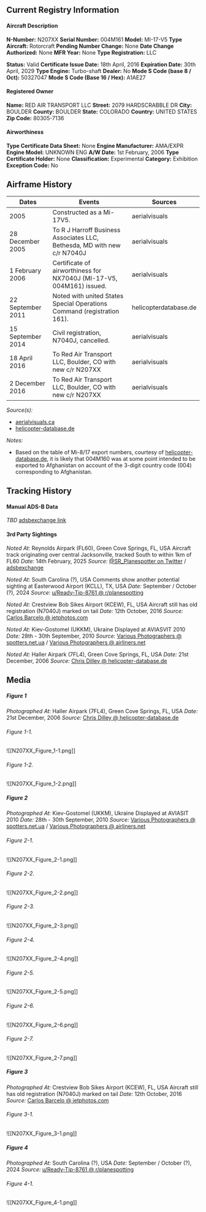 ## Current Registry Information
#### Aircraft Description
**N-Number:** N207XX
**Serial Number:** 004M161
**Model:** MI-17-V5
**Type Aircraft:** Rotorcraft
**Pending Number Change:** None
**Date Change Authorized:** None
**MFR Year:** None
**Type Registration:** LLC

**Status:** Valid
**Certificate Issue Date:** 18th April, 2016
**Expiration Date:** 30th April, 2029
**Type Engine:** Turbo-shaft
**Dealer:** No
**Mode S Code (base 8 / Oct):** 50327047
**Mode S Code (Base 16 / Hex):** A1AE27

#### Registered Owner
**Name:** RED AIR TRANSPORT LLC
**Street:** 2079 HARDSCRABBLE DR
**City:** BOULDER
**County:** BOULDER
**State:** COLORADO
**Country:** UNITED STATES
**Zip Code:** 80305-7136

#### Airworthiness
**Type Certificate Data Sheet:** None
**Engine Manufacturer:** AMA/EXPR
**Engine Model:** UNKNOWN ENG
**A/W Date:** 1st February, 2006
**Type Certificate Holder:** None
**Classification:** Experimental
**Category:** Exhibition
**Exception Code:** No

## Airframe History

| **Dates**         | **Events**                                                               | **Sources**           |
| ----------------- | ------------------------------------------------------------------------ | --------------------- |
| 2005              | Constructed as a Mi-17V5.                                                | aerialvisuals         |
| 28 December 2005  | To R J Harroff Business Associates LLC, Bethesda, MD with new c/r N7040J | aerialvisuals         |
| 1 February 2006   | Certificate of airworthiness for NX7040J (MI-17-V5, 004M161) issued.     | aerialvisuals         |
| 22 September 2011 | Noted with united States Special Operations Command (registration 161).  | helicopterdatabase.de |
| 15 September 2014 | Civil registration, N7040J, cancelled.                                   | aerialvisuals         |
| 18 April 2016     | To Red Air Transport LLC, Boulder, CO with new c/r N207XX                | aerialvisuals         |
| 2 December 2016   | To Red Air Transport LLC, Boulder, CO with new c/r N207XX                | aerialvisuals         |
*Source(s):*
- [aerialvisuals.ca](https://www.aerialvisuals.ca/AirframeDossier.php?Serial=9745)
- [helicopter-database.de](https://www.helicopter-database.de/data-aircraft-history.php?cn=004M161&MainType=MIL08EX&count_hist=ja)

*Notes:*
- Based on the table of Mi-8/17 export numbers, courtesy of [helicopter-database.de](https://www.helicopter-database.de/mi8-export-numbers.php), it is likely that 004M160 was at some point intended to be exported to Afghanistan on account of the 3-digit country code (004) corresponding to Afghanistan.

## Tracking History
#### Manual ADS-B Data
*TBD*
[adsbexchange link](https://globe.adsbexchange.com/?icao=a1ae27)

#### 3rd Party Sightings
*Noted At:* Reynolds Airpark (FL60), Green Cove Springs, FL, USA
	Aircraft track originating over central Jacksonville, tracked South to within 1km of FL60
*Date:* 14th February, 2025
*Source:* [@SR_Planespotter on Twitter](https://x.com/SR_Planespotter/status/1890478310049599550) / [adsbexchange](https://globe.adsbexchange.com/?icao=a1ae27&lat=30.065&lon=-81.625&zoom=12.2&showTrace=2025-02-14&trackLabels)

*Noted At:* South Carolina (?), USA
	 Comments show another potential sighting at Easterwood Airport (KCLL), TX, USA
*Date:* September / October (?), 2024
*Source:* [u/Ready-Tip-8761 @ r/planespotting](https://www.reddit.com/r/Planespotting/comments/1ex3szl/if_you_would_told_me_i_would_see_a_privately/)

*Noted At:* Crestview Bob Sikes Airport (KCEW), FL, USA
	Aircraft still has old registration (N7040J) marked on tail
*Date:* 12th October, 2016
*Source:* [Carlos Barcelo @ jetphotos.com](https://www.jetphotos.com/photo/8399414)

*Noted At:* Kiev-Gostomel (UKKM), Ukraine
	Displayed at AVIASVIT 2010
*Date:* 28th - 30th September, 2010
*Source:* [Various Photographers @ spotters.net.ua](http://spotters.net.ua/search/?reg=N7040J) / [Various Photographers @ airliners.net](https://www.airliners.net/search?registrationActual=N7040J&display=detail) 

*Noted At:* Haller Airpark (7FL4), Green Cove Springs, FL, USA
*Date:* 21st December, 2006
*Source:* [Chris Dilley @ helicopter-database.de](https://www.helicopter-database.de/data-aircraft-record.php?index=XXX08E-004M161_1)

## Media
##### Figure 1
*Photographed At:* Haller Airpark (7FL4), Green Cove Springs, FL, USA
*Date:* 21st December, 2006
*Source:* [Chris Dilley @ helicopter-database.de](https://www.helicopter-database.de/data-aircraft-record.php?index=XXX08E-004M161_1)
###### Figure 1-1.
![[N207XX_Figure_1-1.png]]
###### Figure 1-2.
![[N207XX_Figure_1-2.png]]
##### Figure 2
*Photographed At:* Kiev-Gostomel (UKKM), Ukraine
	Displayed at AVIASIT 2010
*Date:* 28th - 30th September, 2010
*Source:* [Various Photographers @ spotters.net.ua](http://spotters.net.ua/search/?reg=N7040J) / [Various Photographers @ airliners.net](https://www.airliners.net/search?registrationActual=N7040J&display=detail)
###### Figure 2-1.
![[N207XX_Figure_2-1.png]]
###### Figure 2-2.
![[N207XX_Figure_2-2.png]]
###### Figure 2-3.
![[N207XX_Figure_2-3.png]]
###### Figure 2-4.
![[N207XX_Figure_2-4.png]]
###### Figure 2-5.
![[N207XX_Figure_2-5.png]]
###### Figure 2-6.
![[N207XX_Figure_2-6.png]]
###### Figure 2-7.
![[N207XX_Figure_2-7.png]]
##### Figure 3
*Photographed At:* Crestview Bob Sikes Airport (KCEW), FL, USA
	 Aircraft still has old registration (N7040J) marked on tail
*Date:* 12th October, 2016
*Source:* [Carlos Barcelo @ jetphotos.com](https://www.jetphotos.com/photo/8399414)
###### Figure 3-1.
![[N207XX_Figure_3-1.png]]
##### Figure 4
*Photographed At:* South Carolina (?), USA
*Date:* September / October (?), 2024
*Source:* [u/Ready-Tip-8761 @ r/planespotting](https://www.reddit.com/r/Planespotting/comments/1ex3szl/if_you_would_told_me_i_would_see_a_privately/)
###### Figure 4-1.
![[N207XX_Figure_4-1.png]]
